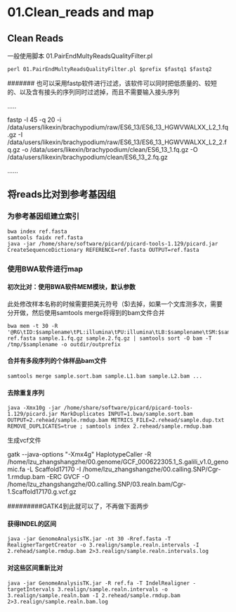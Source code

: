 # 01.Clean_reads  and map
## Clean Reads
一般使用脚本 01.PairEndMultyReadsQualityFilter.pl
```
perl 01.PairEndMultyReadsQualityFilter.pl $prefix $fastq1 $fastq2
```
####### 也可以采用fastp软件进行过滤，该软件可以同时把低质量的、较短的、以及含有接头的序列同时过滤掉，而且不需要输入接头序列

.....

fastp -l 45 -q 20 -i /data/users/likexin/brachypodium/raw/ES6_13/ES6_13_HGWVWALXX_L2_1.fq.gz -I /data/users/likexin/brachypodium/raw/ES6_13/ES6_13_HGWVWALXX_L2_2.fq.gz -o /data/users/likexin/brachypodium/clean/ES6_13_1.fq.gz -O /data/users/likexin/brachypodium/clean/ES6_13_2.fq.gz

......

## 将reads比对到参考基因组
### 为参考基因组建立索引
```
bwa index ref.fasta
samtools faidx ref.fasta
java -jar /home/share/software/picard/picard-tools-1.129/picard.jar CreateSequenceDictionary REFERENCE=ref.fasta OUTPUT=ref.fasta
```
### 使用BWA软件进行map
#### 初次比对：使用BWA软件MEM模块，默认参数

此处修改样本名称的时候需要把美元符号（$)去掉，如果一个文库测多次，需要分开做，然后使用samtools merge将得到的bam文件合并
```
bwa mem -t 30 -R '@RG\tID:$samplename\tPL:illumina\tPU:illumina\tLB:$samplename\tSM:$samplename\t' ref.fasta sample.1.fq.gz sample.2.fq.gz | samtools sort -O bam -T /tmp/$samplename -o outdir/outprefix
```
#### 合并有多段序列的个体样品bam文件
```
samtools merge sample.sort.bam sample.L1.bam sample.L2.bam ...
```
#### 去除重复序列
```
java -Xmx10g -jar /home/share/software/picard/picard-tools-1.129/picard.jar MarkDuplicates INPUT=1.bwa/sample.sort.bam OUTPUT=2.rehead/sample.rmdup.bam METRICS_FILE=2.rehead/sample.dup.txt REMOVE_DUPLICATES=true ; samtools index 2.rehead/sample.rmdup.bam
```
生成vcf文件

gatk --java-options "-Xmx4g" HaplotypeCaller -R /home/lzu_zhangshangzhe/00.genome/GCF_000622305.1_S.galili_v1.0_genomic.fa -L Scaffold17170  -I /home/lzu_zhangshangzhe/00.calling.SNP/Cgr-1.rmdup.bam -ERC GVCF -O /home/lzu_zhangshangzhe/00.calling.SNP/03.realn.bam/Cgr-1.Scaffold17170.g.vcf.gz

#########GATK4到此就可以了，不再做下面两步

#### 获得INDEL的区间
```
java -jar GenomeAnalysisTK.jar -nt 30 -Rref.fasta -T RealignerTargetCreator -o 3.realign/sample.realn.intervals -I 2.rehead/sample.rmdup.bam 2>3.realign/sample.realn.intervals.log
```
#### 对这些区间重新比对
```
java -jar GenomeAnalysisTK.jar -R ref.fa -T IndelRealigner -targetIntervals 3.realign/sample.realn.intervals -o 3.realign/sample.realn.bam -I 2.rehead/sample.rmdup.bam 2>3.realign/sample.realn.bam.log
```
